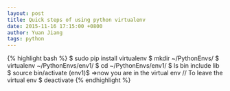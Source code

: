 ```yaml
---
layout: post
title: Quick steps of using python virtualenv
date: 2015-11-16 17:15:00 +0800
author: Yuan Jiang
tags: python
---
```


{% highlight bash %}
$ sudo pip install virtualenv
$ mkdir ~/PythonEnvs/
$ virtualenv ~/PythonEnvs/env1/
$ cd ~/PythonEnvs/env1/
$ ls
  bin include lib
$ source bin/activate
(env1)$ =>now you are in the virtual env
// To leave the virtual env
$ deactivate
{% endhighlight %}
